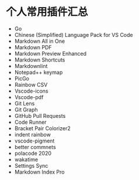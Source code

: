# 个人常用插件汇总

- Go
- Chinese (Simplified) Language Pack for VS Code
- Markdown All in One
- Markdown PDF
- Markdown Preview Enhanced
- Markdown Shortcuts
- Markdownlint
- Notepad++ keymap
- PicGo
- Rainbow CSV
- Vscode-icons
- Vscode-pdf
- Git Lens
- Git Graph
- GitHub Pull Requests
- Code Runner
- Bracket Pair Colorizer2
- indent rainbow
- vscode-pigment
- better commnets
- polacode 2020
- wakatime
- Settings Sync
- Markdown Index Pro
